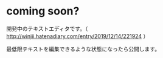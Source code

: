 # coming soon?
開発中のテキストエディタです。（ http://winjii.hatenadiary.com/entry/2019/12/14/221924 ）

最低限テキストを編集できるような状態になったら公開します。
